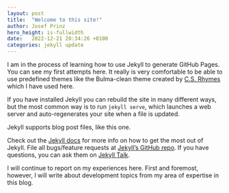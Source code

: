 ```yaml
---
layout: post
title:  "Welcome to this site!"
author: Josef Prinz
hero_height: is-fullwidth
date:   2022-12-21 20:34:26 +0100
categories: jekyll update
---
```

I am in the process of learning how to use Jekyll to generate GitHub Pages.  You can see my first attempts here. It really is very comfortable to be able to use predefined themes like the Bulma-clean theme created by [C.S. Rhymes](https://www.csrhymes.com/) which I have used here.

If you have installed Jekyll you can rebuild the site in many different ways, but the most common way is to run `jekyll serve`, which launches a web server and auto-regenerates your site when a file is updated.

Jekyll supports blog post files, like this one.

Check out the [Jekyll docs][jekyll-docs] for more info on how to get the most out of Jekyll. File all bugs/feature requests at [Jekyll’s GitHub repo][jekyll-gh]. If you have questions, you can ask them on [Jekyll Talk][jekyll-talk].

[jekyll-docs]: https://jekyllrb.com/docs/home
[jekyll-gh]:   https://github.com/jekyll/jekyll
[jekyll-talk]: https://talk.jekyllrb.com/

I will continue to report on my experiences here. First and foremost, however, I will write about development topics from my area of expertise in this blog. 
